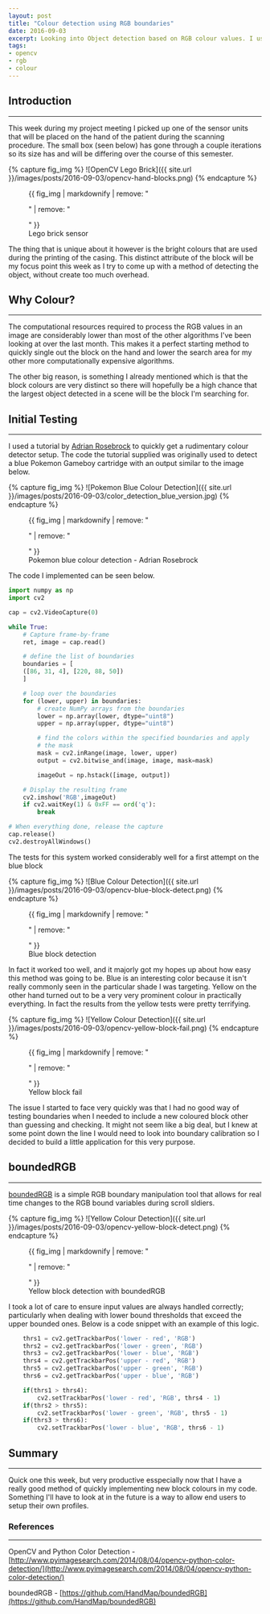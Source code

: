 ```yaml
---
layout: post
title: "Colour detection using RGB boundaries"
date: 2016-09-03
excerpt: Looking into Object detection based on RGB colour values. I use RGB boundaries are my delimiter to cut down on objects that don't belong in the scene
tags:
- opencv
- rgb
- colour
---
```


## Introduction
---

This week during my project meeting I picked up one of the sensor units that will be placed on the hand of the patient during the scanning procedure. The small box (seen below) has gone through a couple iterations so its size has and will be differing over the course of this semester. 

{% capture fig_img %}
![OpenCV Lego Brick]({{ site.url }}/images/posts/2016-09-03/opencv-hand-blocks.png)
{% endcapture %}

<figure>
  {{ fig_img | markdownify | remove: "<p>" | remove: "</p>" }}
  <figcaption>Lego brick sensor</figcaption>
</figure>

The thing that is unique about it however is the bright colours that are used during the printing of the casing. This distinct attribute of the block will be my focus point this week as I try to come up with a method of detecting the object, without create too much overhead.

## Why Colour?
---

The computational resources required to process the RGB values in an image are considerably lower than most of the other algorithms I've been looking at over the last month. This makes it a perfect starting method to quickly single out the block on the hand and lower the search area for my other more computationally expensive algorithms.

The other big reason, is something I already mentioned which is that the block colours are very distinct so there will hopefully be a high chance that the largest object detected in a scene will be the block I'm searching for.

## Initial Testing
---

I used a tutorial by [Adrian Rosebrock](http://www.pyimagesearch.com/2014/08/04/opencv-python-color-detection/) to quickly get a rudimentary colour detector setup. The code the tutorial supplied was originally used to detect a blue Pokemon Gameboy cartridge with an output similar to the image below.

{% capture fig_img %}
![Pokemon Blue Colour Detection]({{ site.url }}/images/posts/2016-09-03/color_detection_blue_version.jpg)
{% endcapture %}

<figure>
  {{ fig_img | markdownify | remove: "<p>" | remove: "</p>" }}
  <figcaption>Pokemon blue colour detection - Adrian Rosebrock</figcaption>
</figure>

The code I implemented can be seen below.

```python
import numpy as np
import cv2

cap = cv2.VideoCapture(0)

while True:
    # Capture frame-by-frame
    ret, image = cap.read()

    # define the list of boundaries
    boundaries = [
	([86, 31, 4], [220, 88, 50])
    ]

    # loop over the boundaries
    for (lower, upper) in boundaries:
        # create NumPy arrays from the boundaries
        lower = np.array(lower, dtype="uint8")
        upper = np.array(upper, dtype="uint8")

        # find the colors within the specified boundaries and apply
        # the mask
        mask = cv2.inRange(image, lower, upper)
        output = cv2.bitwise_and(image, image, mask=mask)

        imageOut = np.hstack([image, output])

    # Display the resulting frame
    cv2.imshow('RGB',imageOut)
    if cv2.waitKey(1) & 0xFF == ord('q'):
        break

# When everything done, release the capture
cap.release()
cv2.destroyAllWindows()
```

The tests for this system worked considerably well for a first attempt on the blue block

{% capture fig_img %}
![Blue Colour Detection]({{ site.url }}/images/posts/2016-09-03/opencv-blue-block-detect.png)
{% endcapture %}

<figure>
  {{ fig_img | markdownify | remove: "<p>" | remove: "</p>" }}
  <figcaption>Blue block detection</figcaption>
</figure>

In fact it worked too well, and it majorly got my hopes up about how easy this method was going to be. Blue is an interesting color because it isn't really commonly seen in the particular shade I was targeting. Yellow on the other hand turned out to be a very very prominent colour in practically everything. In fact the results from the yellow tests were pretty terrifying.

{% capture fig_img %}
![Yellow Colour Detection]({{ site.url }}/images/posts/2016-09-03/opencv-yellow-block-fail.png)
{% endcapture %}

<figure>
  {{ fig_img | markdownify | remove: "<p>" | remove: "</p>" }}
  <figcaption>Yellow block fail</figcaption>
</figure>

The issue I started to face very quickly was that I had no good way of testing boundaries when I needed to include a new coloured block other than guessing and checking. It might not seem like a big deal, but I knew at some point down the line I would need to look into boundary calibration so I decided to build a little application for this very purpose.

## boundedRGB
---

[boundedRGB](https://github.com/HandMap/boundedRGB) is a simple RGB boundary manipulation tool that allows for real time changes to the RGB bound variables during scroll sldiers.

{% capture fig_img %}
![Yellow Colour Detection]({{ site.url }}/images/posts/2016-09-03/opencv-yellow-block-detect.png)
{% endcapture %}

<figure>
  {{ fig_img | markdownify | remove: "<p>" | remove: "</p>" }}
  <figcaption>Yellow block detection with boundedRGB</figcaption>
</figure>

I took a lot of care to ensure input values are always handled correctly; particularly when dealing with lower bound thresholds that exceed the upper bounded ones. Below is a code snippet with an example of this logic.

```python
    thrs1 = cv2.getTrackbarPos('lower - red', 'RGB')
    thrs2 = cv2.getTrackbarPos('lower - green', 'RGB')
    thrs3 = cv2.getTrackbarPos('lower - blue', 'RGB')
    thrs4 = cv2.getTrackbarPos('upper - red', 'RGB')
    thrs5 = cv2.getTrackbarPos('upper - green', 'RGB')
    thrs6 = cv2.getTrackbarPos('upper - blue', 'RGB')

    if(thrs1 > thrs4):
        cv2.setTrackbarPos('lower - red', 'RGB', thrs4 - 1)
    if(thrs2 > thrs5):
        cv2.setTrackbarPos('lower - green', 'RGB', thrs5 - 1)
    if(thrs3 > thrs6):
        cv2.setTrackbarPos('lower - blue', 'RGB', thrs6 - 1)
```

## Summary
---

Quick one this week, but very productive esspecially now that I have a really good method of quickly implementing new block colours in my code. Something I'll have to look at in the future is a way to allow end users to setup their own profiles.

### References
---

OpenCV and Python Color Detection - [http://www.pyimagesearch.com/2014/08/04/opencv-python-color-detection/](http://www.pyimagesearch.com/2014/08/04/opencv-python-color-detection/)

boundedRGB - [https://github.com/HandMap/boundedRGB](https://github.com/HandMap/boundedRGB)